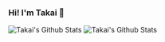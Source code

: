### Hi! I'm Takai 👋

![Takai's Github Stats](https://github-readme-stats.vercel.app/api?username=imohashi&show_icons=true&theme=dracula)
![Takai's Github Stats](https://github-readme-stats.vercel.app/api/top-langs/?username=imohashi)
